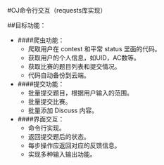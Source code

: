 #OJ命令行交互（requests库实现）

##目标功能：
+ ####爬虫功能：
	+ 爬取用户在 contest 和平常 status 里面的代码。
	+ 获取用户的个人信息，如UID，AC数等。
	+ 获取比赛的题目列表和提交情况。
	+ 代码自动备份到云端。
+ ####提交功能：
	+ 批量提交题目，根据用户输入的范围。
	+ 批量提交比赛。
	+ 批量添加 Discuss 内容。
+ ####界面交互：
	+ 命令行实现。
	+ 返回提交题后的状态。
	+ 每步操作应返回对应的反馈信息。
	+ 实现多种输入输出功能。